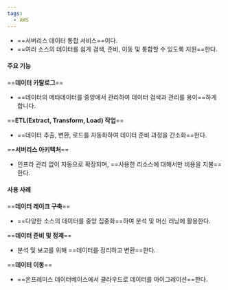 ```yaml
---
tags:
  - AWS
---
```


- ==서버리스 데이터 통합 서비스==이다.
- ==여러 소스의 데이터를 쉽게 검색, 준비, 이동 및 통합할 수 있도록 지원==한다.


#### **주요 기능**

==**데이터 카탈로그**==
- ==데이터의 메타데이터를 중앙에서 관리하여 데이터 검색과 관리를 용이==하게 합니다.

==**ETL(Extract, Transform, Load) 작업**==
- ==데이터 추출, 변환, 로드를 자동화하여 데이터 준비 과정을 간소화==한다.

==**서버리스 아키텍처**==
- 인프라 관리 없이 자동으로 확장되며, ==사용한 리소스에 대해서만 비용을 지불==한다.


#### **사용 사례**

==**데이터 레이크 구축**== 
- ==다양한 소스의 데이터를 중앙 집중화==하여 분석 및 머신 러닝에 활용한다.
    
==**데이터 준비 및 정제**==
- 분석 및 보고를 위해 ==데이터를 정리하고 변환==한다.

==**데이터 이동**==
- ==온프레미스 데이터베이스에서 클라우드로 데이터를 마이그레이션==한다.
